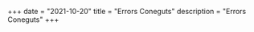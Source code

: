 +++
date        = "2021-10-20"
title       = "Errors Coneguts"
description = "Errors Coneguts"
+++


